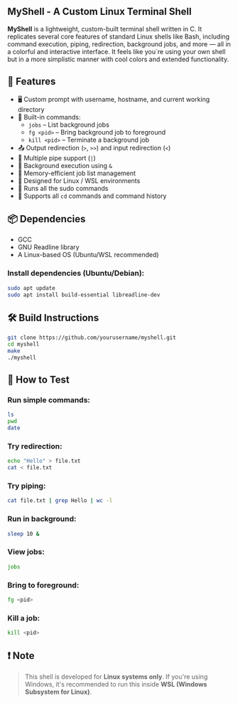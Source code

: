 ##  MyShell - A Custom Linux Terminal Shell

**MyShell** is a lightweight, custom-built terminal shell written in C. It replicates several core features of standard Linux shells like Bash, including command execution, piping, redirection, background jobs, and more — all in a colorful and interactive interface. It feels like you`re using your own shell but in a more simplistic manner with cool colors and extended functionality.

## 🚀 Features

- 🖥️ Custom prompt with username, hostname, and current working directory
- 🔧 Built-in commands:
  - `jobs` – List background jobs
  - `fg <pid>` – Bring background job to foreground
  - `kill <pid>` – Terminate a background job
- 📤 Output redirection (`>`, `>>`) and input redirection (`<`)
- 🔀 Multiple pipe support (`|`)
- 🧵 Background execution using `&`
- 🧠 Memory-efficient job list management
- 🐧 Designed for Linux / WSL environments
- 🐧 Runs all the sudo commands
- 🔧 Supports all `cd` commands and command history
## 📦 Dependencies

- GCC
- GNU Readline library
- A Linux-based OS (Ubuntu/WSL recommended)

### Install dependencies (Ubuntu/Debian):
```bash
sudo apt update
sudo apt install build-essential libreadline-dev
```

## 🛠️ Build Instructions

```bash
git clone https://github.com/yourusername/myshell.git
cd myshell
make
./myshell
```

## 🧪 How to Test

### Run simple commands:
```bash
ls
pwd
date
```

### Try redirection:
```bash
echo "Hello" > file.txt
cat < file.txt
```

### Try piping:
```bash
cat file.txt | grep Hello | wc -l
```

### Run in background:
```bash
sleep 10 &
```

### View jobs:
```bash
jobs
```

### Bring to foreground:
```bash
fg <pid>
```

### Kill a job:
```bash
kill <pid>
```

## ❗ Note

> This shell is developed for **Linux systems only**. If you're using Windows, it's recommended to run this inside **WSL (Windows Subsystem for Linux)**.
